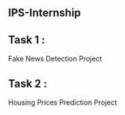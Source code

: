 ## IPS-Internship

## Task 1 :
Fake News Detection Project

## Task 2 :
Housing Prices Prediction Project
